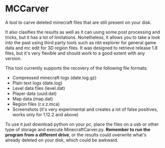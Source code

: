 # MCCarver
A tool to carve deleted minecraft files that are still present on your disk.

It also clasifies the results as well as it can using some post processing and tricks, but it has a lot of limitations.
Nonetheless, it allows you to take a look into the past using third party tools such as nbt explorer for general game data and mc edit for 3D region files. It was designed to retrieve release 1.8 files, but it's very flexible and should work to a good extent with any version.

This tool currently supports the recovery of the following file formats:
* Compressed minecraft logs (date.log.gz)
* Plain text logs (date.log)
* Level data files (level.dat)
* Player data (uuid.dat)
* Map data (map.dat)
* Region files (r.x.z.mca)
* Screenshots (it's very experimental and creates a lot of false positives, works only for 1.12.2 and above)

To use it just download python on your pc, place the files on a usb or other type of storage and execute MinecraftCarver.py. **Remember to run the program from a different drive**, or the results could overwrite what's already deleted on your disk, which could be awkward.
